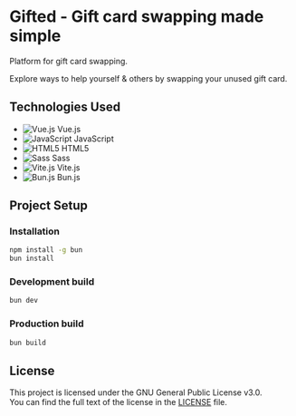 # Gifted - Gift card swapping made simple

Platform for gift card swapping.

Explore ways to help yourself & others by swapping your unused gift card.

## Technologies Used

- ![Vue.js](https://skillicons.dev/icons?i=vue) Vue.js
- ![JavaScript](https://skillicons.dev/icons?i=js) JavaScript
- ![HTML5](https://skillicons.dev/icons?i=html) HTML5
- ![Sass](https://skillicons.dev/icons?i=sass) Sass
- ![Vite.js](https://skillicons.dev/icons?i=vite) Vite.js
- ![Bun.js](https://skillicons.dev/icons?i=bun) Bun.js

## Project Setup

### Installation

```sh
npm install -g bun
bun install
```

### Development build

```sh
bun dev
```

### Production build

```sh
bun build
```

## License

This project is licensed under the GNU General Public License v3.0.\
You can find the full text of the license in the [LICENSE](LICENSE) file.
